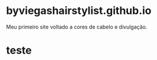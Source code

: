 # byviegashairstylist.github.io
Meu primeiro site voltado a cores de cabelo e divulgação.
<h1> teste </h1>
